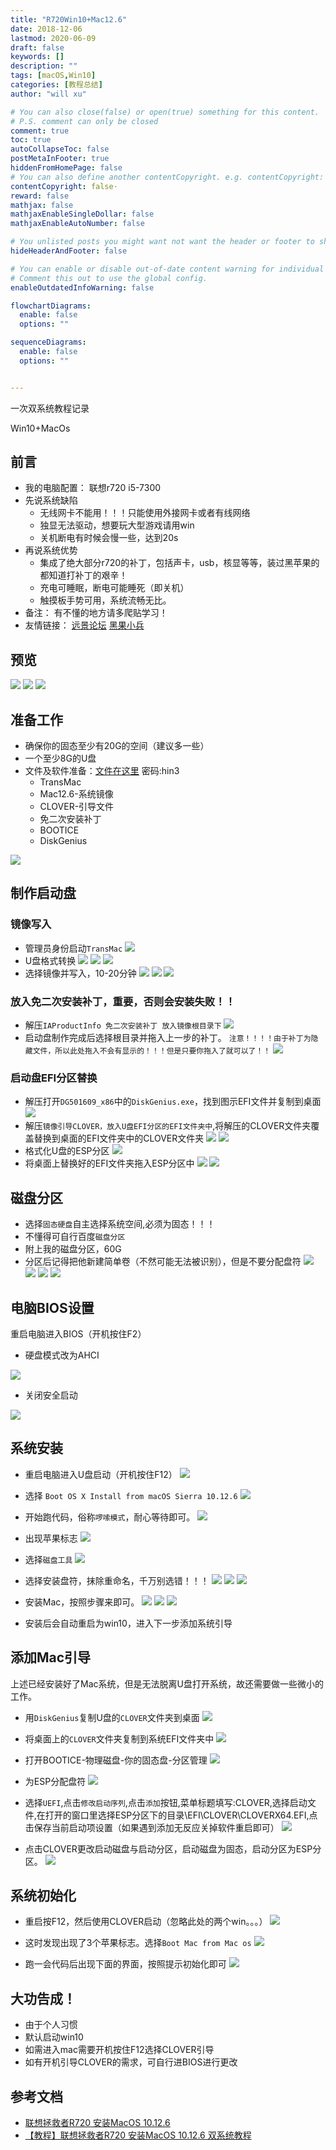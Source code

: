 ```yaml
---
title: "R720Win10+Mac12.6"
date: 2018-12-06
lastmod: 2020-06-09
draft: false
keywords: []
description: ""
tags: [macOS,Win10]
categories: [教程总结]
author: "will xu"

# You can also close(false) or open(true) something for this content.
# P.S. comment can only be closed
comment: true
toc: true
autoCollapseToc: false
postMetaInFooter: true
hiddenFromHomePage: false
# You can also define another contentCopyright. e.g. contentCopyright: "This is another copyright."
contentCopyright: false·
reward: false
mathjax: false
mathjaxEnableSingleDollar: false
mathjaxEnableAutoNumber: false

# You unlisted posts you might want not want the header or footer to show
hideHeaderAndFooter: false

# You can enable or disable out-of-date content warning for individual post.
# Comment this out to use the global config.
enableOutdatedInfoWarning: false

flowchartDiagrams:
  enable: false
  options: ""

sequenceDiagrams: 
  enable: false
  options: ""


---
```


一次双系统教程记录

Win10+MacOs

<!--more-->

## 前言

- 我的电脑配置：
联想r720 i5-7300
- 先说系统缺陷
    - 无线网卡不能用！！！只能使用外接网卡或者有线网络
    - 独显无法驱动，想要玩大型游戏请用win
    - 关机断电有时候会慢一些，达到20s
- 再说系统优势
    - 集成了绝大部分r720的补丁，包括声卡，usb，核显等等，装过黑苹果的都知道打补丁的艰辛！
    - 充电可睡眠，断电可能睡死（即关机）
    - 触摸板手势可用，系统流畅无比。
- 备注：
有不懂的地方请多爬贴学习！
- 友情链接：
[远景论坛](http://bbs.pcbeta.com/index.php?gid=86)
[黑果小兵](https://blog.daliansky.net/)

## 预览

![](https://i.loli.net/2018/12/30/5c289373e8dcf.png)
![](https://i.loli.net/2018/12/30/5c2893802c1bd.png)
![](https://i.loli.net/2018/12/30/5c28938d3302b.png)

## 准备工作

- 确保你的固态至少有20G的空间（建议多一些）
- 一个至少8G的U盘
- 文件及软件准备：[文件在这里](https://pan.baidu.com/s/1KQ_5CeHp_S_tAB6ObytCOg) 
密码:hin3
    - TransMac
    - Mac12.6-系统镜像
    - CLOVER-引导文件
    - 免二次安装补丁
    - BOOTICE
    - DiskGenius

![](https://i.loli.net/2018/12/30/5c289396beb5d.png)

## 制作启动盘

### 镜像写入
- 管理员身份启动`TransMac`
![](https://i.loli.net/2018/12/30/5c2893a00f310.png)
- U盘格式转换
![](https://i.loli.net/2018/12/30/5c2893a7075e5.png)
![](https://i.loli.net/2018/12/30/5c2893ba14efb.png)
![](https://i.loli.net/2018/12/30/5c2893c4e5bc3.png)
- 选择镜像并写入，10-20分钟
![](https://i.loli.net/2018/12/30/5c2893cc33ac1.png)
![](https://i.loli.net/2018/12/30/5c2893d1d56c8.png)
![](https://i.loli.net/2018/12/30/5c2893d9034ee.png)

### 放入免二次安装补丁，重要，否则会安装失败！！
- 解压`IAProductInfo 免二次安装补丁 放入镜像根目录下`
![](https://i.loli.net/2018/12/30/5c2893e3629df.png)
- 启动盘制作完成后选择根目录并拖入上一步的补丁。
`注意！！！！由于补丁为隐藏文件，所以此处拖入不会有显示的！！！但是只要你拖入了就可以了！！`
![](https://i.loli.net/2018/12/30/5c2893eec735c.png)

### 启动盘EFI分区替换
- 解压打开`DG501609_x86`中的`DiskGenius.exe`，找到图示EFI文件并复制到桌面
![](https://i.loli.net/2018/12/30/5c2893f77e6d9.png)
- 解压`镜像引导CLOVER，放入U盘EFI分区的EFI文件夹中`,将解压的CLOVER文件夹覆盖替换到桌面的EFI文件夹中的CLOVER文件夹
![](https://i.loli.net/2018/12/30/5c2893fec2c15.png)
![](https://i.loli.net/2018/12/30/5c28940472399.png)
- 格式化U盘的ESP分区
![](https://i.loli.net/2018/12/30/5c28940fab105.png)
- 将桌面上替换好的EFI文件夹拖入ESP分区中
![](https://i.loli.net/2018/12/30/5c289416a86f3.png)
![](https://i.loli.net/2018/12/30/5c28941fd66bb.png)

## 磁盘分区
- 选择`固态硬盘`自主选择系统空间,必须为固态！！！
- 不懂得可自行百度`磁盘分区`
- 附上我的磁盘分区，60G
- 分区后记得把他新建简单卷（不然可能无法被识别），但是不要分配盘符
![](https://i.loli.net/2018/12/30/5c289428a8cd9.png)
![](https://i.loli.net/2018/12/30/5c2894308ff94.png)
![](https://i.loli.net/2018/12/30/5c289436e075f.png)
![](https://i.loli.net/2018/12/30/5c28943f03ad9.png)

## 电脑BIOS设置
 重启电脑进入BIOS（开机按住F2）

- 硬盘模式改为AHCI

![](https://i.loli.net/2018/12/30/5c289561d2374.png)

- 关闭安全启动


![](https://i.loli.net/2018/12/30/5c289588481ba.png)

## 系统安装
- 重启电脑进入U盘启动（开机按住F12）
![](https://i.loli.net/2018/12/30/5c2895961d33d.png)
- 选择 `Boot OS X Install from macOS Sierra 10.12.6`
![](https://i.loli.net/2018/12/30/5c2895a5c44e4.png)

- 开始跑代码，俗称`啰嗦模式`，耐心等待即可。
![](https://i.loli.net/2018/12/30/5c2895b27727f.png)

- 出现苹果标志
![](https://i.loli.net/2018/12/30/5c2895bc720c7.png)

- 选择`磁盘工具`
![](https://i.loli.net/2018/12/30/5c2895c9d55b1.png)

- 选择安装盘符，抹除重命名，千万别选错！！！
![](https://i.loli.net/2018/12/30/5c289607ac002.png)
![](https://i.loli.net/2018/12/30/5c289613dc296.png)
![](https://i.loli.net/2018/12/30/5c289629733e6.png)

- 安装Mac，按照步骤来即可。
![](https://i.loli.net/2018/12/30/5c289637a6e8e.png)
![](https://i.loli.net/2018/12/30/5c28964346e86.png)
![](https://i.loli.net/2018/12/30/5c2896519ee07.png)
- 安装后会自动重启为win10，进入下一步添加系统引导

## 添加Mac引导
上述已经安装好了Mac系统，但是无法脱离U盘打开系统，故还需要做一些微小的工作。
- 用`DiskGenius`复制U盘的`CLOVER`文件夹到桌面
![](https://i.loli.net/2018/12/30/5c2896689d6aa.png)

- 将桌面上的`CLOVER`文件夹复制到系统EFI文件夹中
![](https://i.loli.net/2018/12/30/5c289670284d3.png)

- 打开BOOTICE-物理磁盘-你的固态盘-分区管理
![](https://i.loli.net/2018/12/30/5c28967cb51d7.png)

- 为ESP分配盘符
![](https://i.loli.net/2018/12/30/5c28ce7c72fbd.png)

- 选择`UEFI`,点击`修改启动序列`,点击`添加`按钮,菜单标题填写:CLOVER,选择启动文件,在打开的窗口里选择ESP分区下的目录\EFI\CLOVER\CLOVERX64.EFI,点击保存当前启动项设置（如果遇到添加无反应关掉软件重启即可）
![](https://i.loli.net/2018/12/30/5c28ce9befb10.png)

- 点击CLOVER更改启动磁盘与启动分区，启动磁盘为固态，启动分区为ESP分区。
![](https://i.loli.net/2018/12/30/5c28cea39571c.png)

## 系统初始化
- 重启按F12，然后使用CLOVER启动（忽略此处的两个win。。。）
![](https://i.loli.net/2018/12/30/5c28cf6b1e397.png)


- 这时发现出现了3个苹果标志。选择`Boot Mac from Mac os`
![](https://i.loli.net/2018/12/30/5c28cf88ac606.png)

- 跑一会代码后出现下面的界面，按照提示初始化即可
![](https://i.loli.net/2018/12/30/5c28cf99c81c9.png)

## 大功告成！
- 由于个人习惯
- 默认启动win10
- 如需进入mac需要开机按住F12选择CLOVER引导
- 如有开机引导CLOVER的需求，可自行进BIOS进行更改

## 参考文档
- [联想拯救者R720 安装MacOS 10.12.6](https://biantan.org/728.html)
- [【教程】联想拯救者R720 安装MacOS 10.12.6 双系统教程](http://tieba.baidu.com/p/5521219636)